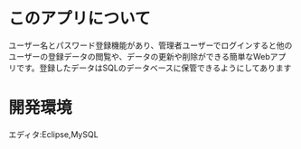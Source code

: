 <h1>このアプリについて</h1>
<p>ユーザー名とパスワード登録機能があり、管理者ユーザーでログインすると他のユーザーの登録データの閲覧や、データの更新や削除ができる簡単なWebアプリです。登録したデータはSQLのデータベースに保管できるようにしてあります</p>
<h1>開発環境</h1>
<p>エディタ:Eclipse,MySQL</p>
